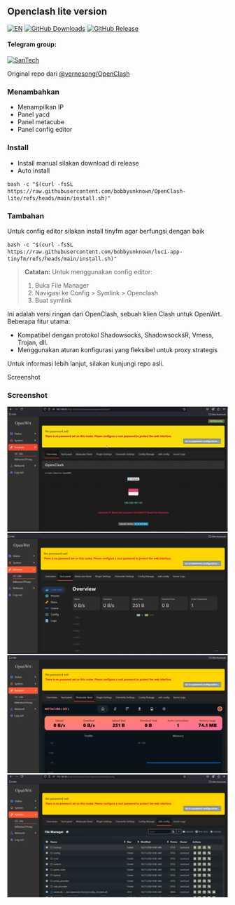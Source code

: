 ## Openclash lite version

[![EN](https://img.shields.io/badge/lang-EN-red.svg?style=for-the-badge)](README-EN.md)
[![GitHub Downloads](https://img.shields.io/github/downloads/bobbyunknown/OpenClash-lite/total?style=for-the-badge)](https://github.com/bobbyunknown)
[![GitHub Release](https://img.shields.io/github/v/release/bobbyunknown/OpenClash-lite?style=for-the-badge)](https://github.com/bobbyunknown/OpenClash-lite/releases)

#### Telegram group:
[![SanTech](https://img.shields.io/badge/SanTech-2CA5E0?style=for-the-badge&logo=telegram&logoColor=white)](https://t.me/+TuLCASzJrVJmNzM1)



Original repo dari [@vernesong/OpenClash](https://github.com/vernesong/OpenClash)

### Menambahkan
- Menampilkan IP
- Panel yacd
- Panel metacube
- Panel config editor

### Install
- Install manual silakan download di release
- Auto install
```
bash -c "$(curl -fsSL https://raw.githubusercontent.com/bobbyunknown/OpenClash-lite/refs/heads/main/install.sh)"
```



### Tambahan
Untuk config editor silakan install tinyfm agar berfungsi dengan baik
```
bash -c "$(curl -fsSL https://raw.githubusercontent.com/bobbyunknown/luci-app-tinyfm/refs/heads/main/install.sh)"
```
> **Catatan:** 
> Untuk menggunakan config editor:
> 1. Buka File Manager
> 2. Navigasi ke Config > Symlink > Openclash 
> 3. Buat symlink


Ini adalah versi ringan dari OpenClash, sebuah klien Clash untuk OpenWrt. Beberapa fitur utama:


- Kompatibel dengan protokol Shadowsocks, ShadowsocksR, Vmess, Trojan, dll.
- Menggunakan aturan konfigurasi yang fleksibel untuk proxy strategis


Untuk informasi lebih lanjut, silakan kunjungi repo asli.


Screenshot

### Screenshot

![Dashboard](img/dashboard.gif)
![Yacd](img/yacd.png)
![Metacubexd](img/metacubexd.png)
![Config Editor](img/config_editor.png)

